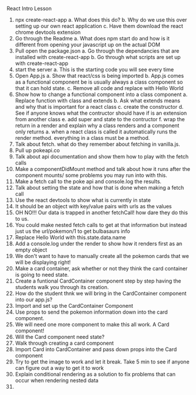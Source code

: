 React Intro Lesson

1. npx create-react-app
  a. What does this do?
  b. Why do we use this over setting up our own react application
  c. Have them download the react chrome devtools extension
2. Go through the Readme
  a. What does npm start do and how is it different from opening your javascript up on the actual DOM
3. Pull open the package.json
  a. Go through the dependancies that are installed with create-react-app
  b. Go through what scripts are set up with create-react-app
4. start the server
  a. This is the starting code you will see every time 
5. Open App.js
  a. Show that react/css is being imported
  b. App.js comes as a functional component be is usually always a class component so that it can hold state.
  c. Remove all code and replace with Hello World 
6. Show how to change a functional component into a class component
  a. Replace function with class and extends
  b. Ask what extends means and why that is important for a react class
  c. create the constructor
  d. See if anyone knows what the contructor should have if is an extension from another class
  e. add super and state to the contructor
  f. wrap the return in a render and explain why a class renders and a component only returns
    a. when a react class is called it automatically runs the render method. everything in a class must be a method.
7. Talk about fetch. what do they remember about fetching in vanilla.js.
8. Pull up pokeapi.co
9. Talk about api documentation and show them how to play with the fetch calls
10. Make a componentDidMount method and talk about how it runs after the component mounts/ some problems you may run into with this.
11. Make a fetch call to the poke api and console.log the results.
12. Talk about setting the state and how that is done when making a fetch call
13. Use the react devtools to show what is currently in state
14. It should be an object with key/value pairs with urls as the values
15. OH NO!!! Our data is trapped in another fetchCall! how dare they do this to us. 
16. You could make nested fetch calls to get at that information but instead just us the url/pokemon/1 to get bulbasaurs info
17. Replace Hello World with this.state.data.name
18. Add a console.log under the render to show how it renders first as an empty object
19. We don't want to have to manually create all the pokemon cards that we will be displaying right! 
20. Make a card container, ask whether or not they think the card container is going to need state.
21. Create a funtional CardContainer component step by step having the students walk you through its creation.
22. How do the student thnk we will bring in the CardContainer component into our app.js?
23. Import and set up the CardContainer Component
24. Use props to send the pokemon information down into the card component.
25. We will need one more component to make this all work. A Card component!
26. Will the Card component need state?
27. Walk through creating a card component
28. Import Card into CardContainer and pass down props into the Card component
29. Try to get the image to work and let it break. Take 5 min to see if anyone can figure out a way to get it to work
30. Explain conditional rendering as a solution to fix problems that can occur when rendering nested data
31. 
  


